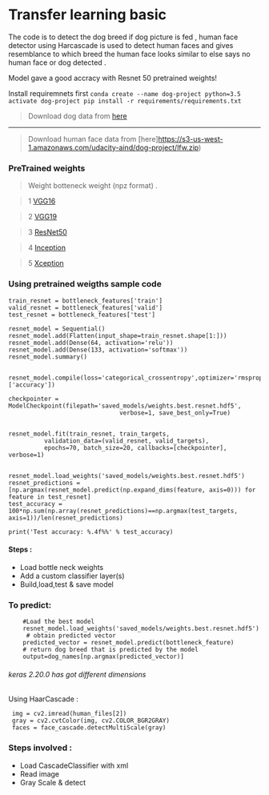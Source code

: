 # Transfer learning basic
The code is to detect the dog breed if dog picture is fed , human face detector using Harcascade is used to detect human faces and gives resemblance to which breed the human face looks similar to else says no human face or dog detected .

Model gave a good accracy with Resnet 50  pretrained weights!

Install requiremnets first `conda create --name dog-project python=3.5
activate dog-project
pip install -r requirements/requirements.txt`

> Download dog data from [here](https://s3-us-west-1.amazonaws.com/udacity-aind/dog-project/dogImages.zip)
---
> Download human face data from [here]https://s3-us-west-1.amazonaws.com/udacity-aind/dog-project/lfw.zip)

### PreTrained weights 
> Weight botteneck weight (npz format) .

> 1 [VGG16](https://s3-us-west-1.amazonaws.com/udacity-aind/dog-project/DogVGG16Data.npz) 

> 2 [VGG19](https://s3-us-west-1.amazonaws.com/udacity-aind/dog-project/DogVGG16Data.npz) 

> 3 [ResNet50](https://s3-us-west-1.amazonaws.com/udacity-aind/dog-project/DogResnet50Data.npz) 

> 4 [Inception](https://s3-us-west-1.amazonaws.com/udacity-aind/dog-project/DogInceptionV3Data.npz) 

> 5 [Xception](https://s3-us-west-1.amazonaws.com/udacity-aind/dog-project/DogXceptionData.npz) 

### Using pretrained weigths sample code

```bottleneck_features = np.load('bottleneck_features/DogResnet50Data.npz')
train_resnet = bottleneck_features['train']
valid_resnet = bottleneck_features['valid']
test_resnet = bottleneck_features['test']

resnet_model = Sequential()
resnet_model.add(Flatten(input_shape=train_resnet.shape[1:]))
resnet_model.add(Dense(64, activation='relu'))
resnet_model.add(Dense(133, activation='softmax'))
resnet_model.summary()


resnet_model.compile(loss='categorical_crossentropy',optimizer='rmsprop',metrics=['accuracy'])

checkpointer = ModelCheckpoint(filepath='saved_models/weights.best.resnet.hdf5',
                               verbose=1, save_best_only=True)
                                                          

resnet_model.fit(train_resnet, train_targets, 
          validation_data=(valid_resnet, valid_targets),          
          epochs=70, batch_size=20, callbacks=[checkpointer], verbose=1)
          

resnet_model.load_weights('saved_models/weights.best.resnet.hdf5')
resnet_predictions = [np.argmax(resnet_model.predict(np.expand_dims(feature, axis=0))) for feature in test_resnet]
test_accuracy = 100*np.sum(np.array(resnet_predictions)==np.argmax(test_targets, axis=1))/len(resnet_predictions)

print('Test accuracy: %.4f%%' % test_accuracy)
```

#### Steps :
* Load bottle neck weights
* Add a custom classifier layer(s)
* Build,load,test & save model


### To predict:
```bottleneck_feature = extract_Resnet50(path_to_tensor(img_path))   
    #Load the best model    
    resnet_model.load_weights('saved_models/weights.best.resnet.hdf5')    
     # obtain predicted vector     
    predicted_vector = resnet_model.predict(bottleneck_feature)    
    # return dog breed that is predicted by the model    
    output=dog_names[np.argmax(predicted_vector)]
   ```
    
 ###### keras 2.20.0 has got different dimensions   
    
 Using HaarCascade :
 ```face_cascade = cv2.CascadeClassifier('haarcascades/haarcascade_frontalface_alt.xml') 
  img = cv2.imread(human_files[2])  
  gray = cv2.cvtColor(img, cv2.COLOR_BGR2GRAY)  
  faces = face_cascade.detectMultiScale(gray)
  ```
  
 ### Steps involved :
  * Load CascadeClassifier with xml
  * Read image
  * Gray Scale & detect
  
  
